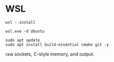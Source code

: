 # WSL
    wsl --install

    wsl.exe -d Ubuntu

    sudo apt update
    sudo apt install build-essential cmake git -y

raw sockets, C-style memory, and output.
